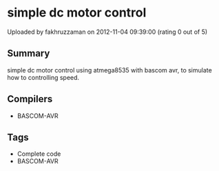 # simple dc motor control

Uploaded by fakhruzzaman on 2012-11-04 09:39:00 (rating 0 out of 5)

## Summary

simple dc motor control using atmega8535 with bascom avr, to simulate how to controlling speed.

## Compilers

- BASCOM-AVR

## Tags

- Complete code
- BASCOM-AVR
